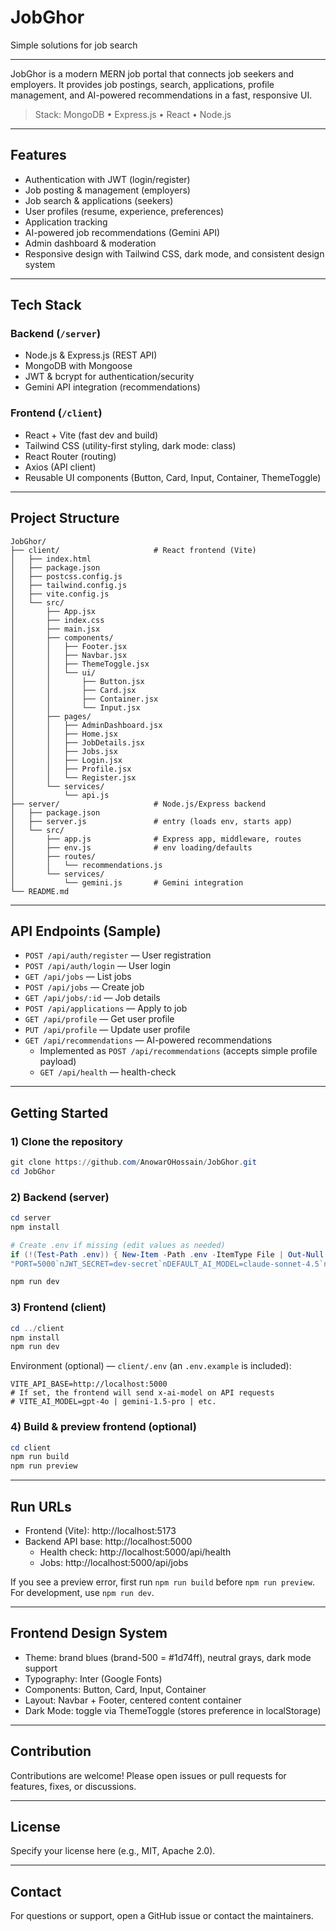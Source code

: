 # JobGhor
Simple solutions for job search

---

JobGhor is a modern MERN job portal that connects job seekers and employers. It provides job postings, search, applications, profile management, and AI-powered recommendations in a fast, responsive UI.

> Stack: MongoDB • Express.js • React • Node.js

---

## Features

- Authentication with JWT (login/register)
- Job posting & management (employers)
- Job search & applications (seekers)
- User profiles (resume, experience, preferences)
- Application tracking
- AI-powered job recommendations (Gemini API)
- Admin dashboard & moderation
- Responsive design with Tailwind CSS, dark mode, and consistent design system

---

## Tech Stack

### Backend (`/server`)
- Node.js & Express.js (REST API)
- MongoDB with Mongoose
- JWT & bcrypt for authentication/security
- Gemini API integration (recommendations)

### Frontend (`/client`)
- React + Vite (fast dev and build)
- Tailwind CSS (utility-first styling, dark mode: class)
- React Router (routing)
- Axios (API client)
- Reusable UI components (Button, Card, Input, Container, ThemeToggle)

---

## Project Structure

```
JobGhor/
├── client/                     # React frontend (Vite)
│   ├── index.html
│   ├── package.json
│   ├── postcss.config.js
│   ├── tailwind.config.js
│   ├── vite.config.js
│   └── src/
│       ├── App.jsx
│       ├── index.css
│       ├── main.jsx
│       ├── components/
│       │   ├── Footer.jsx
│       │   ├── Navbar.jsx
│       │   ├── ThemeToggle.jsx
│       │   └── ui/
│       │       ├── Button.jsx
│       │       ├── Card.jsx
│       │       ├── Container.jsx
│       │       └── Input.jsx
│       ├── pages/
│       │   ├── AdminDashboard.jsx
│       │   ├── Home.jsx
│       │   ├── JobDetails.jsx
│       │   ├── Jobs.jsx
│       │   ├── Login.jsx
│       │   ├── Profile.jsx
│       │   └── Register.jsx
│       └── services/
│           └── api.js
├── server/                     # Node.js/Express backend
│   ├── package.json
│   ├── server.js               # entry (loads env, starts app)
│   └── src/
│       ├── app.js              # Express app, middleware, routes
│       ├── env.js              # env loading/defaults
│       ├── routes/
│       │   └── recommendations.js
│       └── services/
│           └── gemini.js       # Gemini integration
└── README.md
```

---

## API Endpoints (Sample)

- `POST /api/auth/register` — User registration
- `POST /api/auth/login` — User login
- `GET /api/jobs` — List jobs
- `POST /api/jobs` — Create job
- `GET /api/jobs/:id` — Job details
- `POST /api/applications` — Apply to job
- `GET /api/profile` — Get user profile
- `PUT /api/profile` — Update user profile
- `GET /api/recommendations` — AI-powered recommendations
	- Implemented as `POST /api/recommendations` (accepts simple profile payload)
	- `GET /api/health` — health-check

---

## Getting Started

<!-- MongoDB setup guide removed as per request -->

### 1) Clone the repository
```powershell
git clone https://github.com/AnowarOHossain/JobGhor.git
cd JobGhor
```

### 2) Backend (server)
```powershell
cd server
npm install

# Create .env if missing (edit values as needed)
if (!(Test-Path .env)) { New-Item -Path .env -ItemType File | Out-Null }
"PORT=5000`nJWT_SECRET=dev-secret`nDEFAULT_AI_MODEL=claude-sonnet-4.5`n# MONGODB_URI=mongodb://127.0.0.1:27017/jobghor`n# GEMINI_API_KEY=your-key" | Out-File -FilePath .env -Encoding utf8

npm run dev
```

### 3) Frontend (client)
```powershell
cd ../client
npm install
npm run dev
```

Environment (optional) — `client/.env` (an `.env.example` is included):

```
VITE_API_BASE=http://localhost:5000
# If set, the frontend will send x-ai-model on API requests
# VITE_AI_MODEL=gpt-4o | gemini-1.5-pro | etc.
``` 
### 4) Build & preview frontend (optional)
```powershell
cd client
npm run build
npm run preview
```

---

## Run URLs

- Frontend (Vite): http://localhost:5173
- Backend API base: http://localhost:5000
	- Health check: http://localhost:5000/api/health
	- Jobs: http://localhost:5000/api/jobs

If you see a preview error, first run `npm run build` before `npm run preview`. For development, use `npm run dev`.

---

## Frontend Design System

- Theme: brand blues (brand-500 = #1d74ff), neutral grays, dark mode support
- Typography: Inter (Google Fonts)
- Components: Button, Card, Input, Container
- Layout: Navbar + Footer, centered content container
- Dark Mode: toggle via ThemeToggle (stores preference in localStorage)

---

## Contribution

Contributions are welcome! Please open issues or pull requests for features, fixes, or discussions.

---

## License

Specify your license here (e.g., MIT, Apache 2.0).

---

## Contact

For questions or support, open a GitHub issue or contact the maintainers.
